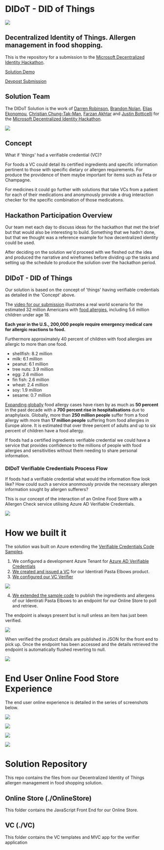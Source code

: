 # DIDoT - DID of Things

![](https://github.com/IDSecurityGuy/MS-DID-Hackathon/tree/main/doc/IdentiratiLogo.png?csf=1&web=1&e=9k9PG3)

## Decentralized Identity of Things. Allergen management in food shopping.

This is the repository for a submission to the [Microsoft Decentralized Identity Hackathon](https://microsoft-did.devpost.com/).

[Solution Demo](https://youtu.be/)

[Devpost Submission](https://devpost.com/software/did-of-things-didot-allergen-management-in-food-shopping)

## Solution Team

The DIDoT Solution is the work of [Darren Robinson](https://www.linkedin.com/in/darrenjrobinson/), [Brandon Nolan](https://www.linkedin.com/in/brandonnolan/), [Elias Ekonomou](https://www.linkedin.com/in/elias-ekonomou-a124b011/), [Christian Chung-Tak-Man](https://www.linkedin.com/in/christianchung/), [Farzan Akhtar](https://www.linkedin.com/in/farzan-a-088644127/) and [Justin Botticelli](https://www.linkedin.com/in/justin-botticelli/) for the [Microsoft Decentralized Identity Hackathon](https://microsoft-did.devpost.com/).

![](https://github.com/IDSecurityGuy/MS-DID-Hackathon/tree/main/doc/AboutUs.png?csf=1&web=1&e=RZCfVC)

## Concept

What if 'things' had a verifiable credential (VC)? 

For foods a VC could detail its certified ingredients and specific information pertinent to those with specific dietary or allergen requirements. For produce the providence of them maybe important for items such as Feta or Champagne. 

For medicines it could go further with solutions that take VCs from a patient for each of their medications and anonymously provide a drug interaction checker for the specific combination of those medications.  

## Hackathon Participation Overview

Our team met each day to discuss ideas for the hackathon that met the brief but that would also be interesting to build. Something that we hadn't done, but that we thought was a reference example for how decentralized identity could be used.

After deciding on the solution we'd proceed with we fleshed out the idea and produced the narrative and wireframes before dividing up the tasks and setting up the schedule to produce the solution over the hackathon period.

## DIDoT - DID of Things

Our solution is based on the concept of 'things' having verifiable credentials as detailed in the 'Concept' above. 

The [video for our submission](https://youtu.be/) illustrates a real world scenario for the estimated 32 million Americans with [food allergies](https://www.foodallergy.org/resources/facts-and-statistics#:~:text=How%20Many%20People%20Have%20Food,roughly%20two%20in%20every%20classroom.), including 5.6 million children under age 18.

**Each year in the U.S., 200,000 people require emergency medical care for allergic reactions to food.**

Furthermore approximately 40 percent of children with food allergies are allergic to more than one food.

* shellfish: 8.2 million
* milk: 6.1 million
* peanut: 6.1 million
* tree nuts: 3.9 million
* egg: 2.6 million
* fin fish: 2.6 million
* wheat: 2.4 million
* soy: 1.9 million
* sesame: 0.7 million

[Expanding globally](https://www.rte.ie/brainstorm/2018/1112/1010346-why-has-there-been-a-global-increase-in-food-allergies/) food allergy cases have risen by as much as **50 percent** in the past decade with a **700 percent rise in hospitalisations** due to anaphylaxis. Globally, more than **250 million people** suffer from a food allergy with more than **17 million people** suffering from food allergies in Europe alone. It is estimated that over three percent of adults and up to six percent of children have a food allergy.

If foods had a certified ingredients verifiable credential we could have a service that provides confidence to the millions of people with food allergies and sensitivities without them needing to share personal information. 

### DIDoT Verifiable Credentials Process Flow

If foods had a verifiable credential what would the information flow look like? How could such a service anonmously provide the necessary allergen information sought by allergen sufferers?

This is our concept of the interaction of an Online Food Store with a Allergen Check service utilising Azure AD Verifiable Credentials.

![](https://github.com/IDSecurityGuy/MS-DID-Hackathon/tree/main/doc/DIDoT-Process-Flow.png?csf=1&web=1&e=5M4swu)

# How we built it

The solution was built on Azure extending the [Verifiable Credentials Code Samples](https://github.com/Azure-Samples/active-directory-verifiable-credentials?WT.mc_id=EM-MVP-5002871).

1. We configured a development Azure Tenant for [Azure AD Verifiable Credentials](https://docs.microsoft.com/en-us/azure/active-directory/verifiable-credentials/verifiable-credentials-configure-tenant?WT.mc_id=EM-MVP-5002871)
2. [We created and issued a VC](https://docs.microsoft.com/en-us/azure/active-directory/verifiable-credentials/verifiable-credentials-configure-issuer?WT.mc_id=EM-MVP-5002871) for our Identirati Pasta Elbows product.
3. [We configured our VC Verifier](https://docs.microsoft.com/en-us/azure/active-directory/verifiable-credentials/verifiable-credentials-configure-verifier?WT.mc_id=EM-MVP-5002871)

![](https://github.com/IDSecurityGuy/MS-DID-Hackathon/tree/main/doc/VerifierSuccess.png?csf=1&web=1&e=Xw4ELa)

4. [We extended the sample code](https://github.com/Azure-Samples/active-directory-verifiable-credentials-dotnet?WT.mc_id=EM-MVP-5002871) to publish the ingredients and allergens of our Identirati Pasta Elbows to an endpoint for our Online Store to poll and retrieve. 

The endpoint is always present but is null unless an item has just been verified. 

![](https://github.com/IDSecurityGuy/MS-DID-Hackathon/tree/main/doc/ProductIngredientsEndpoint.png?csf=1&web=1&e=6IxVWU)

When verified the product details are published in JSON for the front end to pick up. Once the endpoint has been accessed and the details retrieved the endpoint is automatically flushed reverting to null.

![](https://github.com/IDSecurityGuy/MS-DID-Hackathon/tree/main/doc/ProductIngredientsEndpointJSON.png?csf=1&web=1&e=HqgUY3)


# End User Online Food Store Experience
The end user online experience is detailed in the series of screenshots below. 

![](https://github.com/IDSecurityGuy/MS-DID-Hackathon/tree/main/doc/OnlineFoodStore1.png?csf=1&web=1&e=bEhCPe)

![](https://github.com/IDSecurityGuy/MS-DID-Hackathon/tree/main/doc/OnlineFoodStore2.png?csf=1&web=1&e=3ESvgO)

![](https://github.com/IDSecurityGuy/MS-DID-Hackathon/tree/main/doc/OnlineFoodStore3.png?csf=1&web=1&e=9glkkK)

![](https://github.com/IDSecurityGuy/MS-DID-Hackathon/tree/main/doc/OnlineFoodStore4.png?csf=1&web=1&e=ecCKq0)

# Solution Repository

This repo contains the files from our Decentralized Identity of Things allergen management in food shopping solution. 

## Online Store (./OnlineStore)

This folder contains the JavaScript Front End for our Online Store.

## VC (./VC)

This folder contains the VC templates and MVC app for the verifier application
